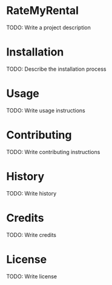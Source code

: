 # RateMyRental
TODO: Write a project description

# Installation
TODO: Describe the installation process

# Usage
TODO: Write usage instructions

# Contributing
TODO: Write contributing instructions

# History
TODO: Write history

# Credits
TODO: Write credits

# License
TODO: Write license
